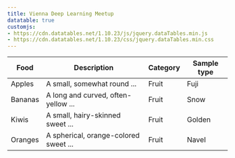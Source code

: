 ```yaml
---
title: Vienna Deep Learning Meetup
datatable: true
customjs:
- https://cdn.datatables.net/1.10.23/js/jquery.dataTables.min.js
- https://cdn.datatables.net/1.10.23/css/jquery.dataTables.min.css
---
```

<link rel="stylesheet" type="text/css" href="https://cdn.datatables.net/1.10.23/css/jquery.dataTables.css">
  
<script type="text/javascript" charset="utf8" src="https://cdn.datatables.net/1.10.23/js/jquery.dataTables.js"></script>


<div class="datatable-begin"></div>

Food    | Description                           | Category | Sample type
------- | ------------------------------------- | -------- | -----------
Apples  | A small, somewhat round ...           | Fruit    | Fuji
Bananas | A long and curved, often-yellow ...   | Fruit    | Snow
Kiwis   | A small, hairy-skinned sweet ...      | Fruit    | Golden
Oranges | A spherical, orange-colored sweet ... | Fruit    | Navel

<div class="datatable-end"></div>
